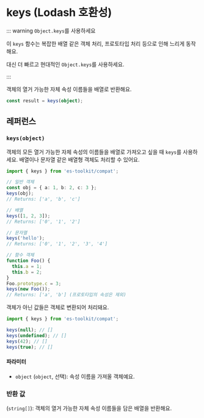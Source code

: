 # keys (Lodash 호환성)

::: warning `Object.keys`를 사용하세요

이 `keys` 함수는 복잡한 배열 같은 객체 처리, 프로토타입 처리 등으로 인해 느리게 동작해요.

대신 더 빠르고 현대적인 `Object.keys`를 사용하세요.

:::

객체의 열거 가능한 자체 속성 이름들을 배열로 반환해요.

```typescript
const result = keys(object);
```

## 레퍼런스

### `keys(object)`

객체의 모든 열거 가능한 자체 속성의 이름들을 배열로 가져오고 싶을 때 `keys`를 사용하세요. 배열이나 문자열 같은 배열형 객체도 처리할 수 있어요.

```typescript
import { keys } from 'es-toolkit/compat';

// 일반 객체
const obj = { a: 1, b: 2, c: 3 };
keys(obj);
// Returns: ['a', 'b', 'c']

// 배열
keys([1, 2, 3]);
// Returns: ['0', '1', '2']

// 문자열
keys('hello');
// Returns: ['0', '1', '2', '3', '4']

// 함수 객체
function Foo() {
  this.a = 1;
  this.b = 2;
}
Foo.prototype.c = 3;
keys(new Foo());
// Returns: ['a', 'b'] (프로토타입의 속성은 제외)
```

객체가 아닌 값들은 객체로 변환되어 처리돼요.

```typescript
import { keys } from 'es-toolkit/compat';

keys(null); // []
keys(undefined); // []
keys(42); // []
keys(true); // []
```

#### 파라미터

- `object` (`object`, 선택): 속성 이름을 가져올 객체예요.

### 반환 값

(`string[]`): 객체의 열거 가능한 자체 속성 이름들을 담은 배열을 반환해요.